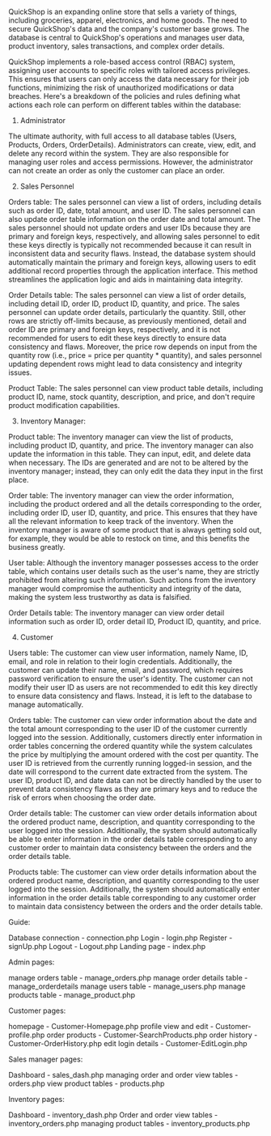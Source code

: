 QuickShop is an expanding online store that sells a variety of things, including groceries, apparel, electronics, and home goods. The need to secure QuickShop's data and the company's customer
base grows. The database is central to QuickShop's operations and manages user data, product inventory, sales transactions, and complex order details.

QuickShop implements a role-based access control (RBAC) system, assigning user accounts to specific roles with tailored access privileges. This ensures that users can only access the data necessary for 
their job functions, minimizing the risk of unauthorized modifications or data breaches. Here's a breakdown of the policies and rules defining what actions each role can perform on different tables within 
the database:

1. Administrator

The ultimate authority, with full access to all database tables (Users, Products, Orders, OrderDetails). Administrators can create, view, edit, and delete any record within the system. They are also
responsible for managing user roles and access permissions. However, the administrator can not create an order as only the customer can place an order.

2. Sales Personnel

Orders table: The sales personnel can view a list of orders, including details such as order ID, date, total amount, and user ID. The sales personnel can also update order table information on the order
date and total amount. The sales personnel should not update orders and user IDs because they are primary and foreign keys, respectively, and allowing sales personnel to edit these keys directly is
typically not recommended because it can result in inconsistent data and security flaws. Instead, the database system should automatically maintain the primary and foreign keys, allowing users to edit
additional record properties through the application interface. This method streamlines the application logic and aids in maintaining data integrity.

Order Details table: The sales personnel can view a list of order details, including detail ID, order ID, product ID, quantity, and price. The sales personnel can update order details, particularly the 
quantity. Still, other rows are strictly off-limits because, as previously mentioned, detail and order ID are primary and foreign keys, respectively, and it is not recommended for users to edit these keys 
directly to ensure data consistency and flaws. Moreover, the price row depends on input from the quantity row (i.e., price = price per quantity * quantity), and sales personnel updating dependent rows 
might lead to data consistency and integrity issues.

Product Table: The sales personnel can view product table details, including product ID, name, stock quantity, description, and price, and don't require product modification capabilities.

3. Inventory Manager:

Product table: The inventory manager can view the list of products, including product ID, quantity, and price. The inventory manager can also update the information in this table. They can input,
edit, and delete data when necessary. The IDs are generated and are not to be altered by the inventory manager; instead, they can only edit the data they input in the first place.

Order table: The inventory manager can view the order information, including the product ordered and all the details corresponding to the order, including order ID, user ID, quantity, and price. 
This ensures that they have all the relevant information to keep track of the inventory. When the inventory manager is aware of some product that is always getting sold out, for example, they would be able
to restock on time, and this benefits the business greatly.

User table: Although the inventory manager possesses access to the order table, which contains user details such as the user's name, they are strictly prohibited from altering such information. Such 
actions from the inventory manager would compromise the authenticity and integrity of the data, making the system less trustworthy as data is falsified.

Order Details table: The inventory manager can view order detail information such as order ID, order detail ID, Product ID, quantity, and price.

4. Customer

Users table: The customer can view user information, namely Name, ID, email, and role in relation to their login credentials. Additionally, the customer can update their name, email, and password, which 
requires password verification to ensure the user's identity. The customer can not modify their user ID as users are not recommended to edit this key directly to ensure data consistency and flaws. Instead,
it is left to the database to manage automatically.

Orders table: The customer can view order information about the date and the total amount corresponding to the user ID of the customer currently logged into the session. Additionally, customers directly 
enter information in order tables concerning the ordered quantity while the system calculates the price by multiplying the amount ordered with the cost per quantity. The user ID is retrieved from the 
currently running logged-in session, and the date will correspond to the current date extracted from the system. The user ID, product ID, and date data can not be directly handled by the user to prevent 
data consistency flaws as they are primary keys and to reduce the risk of errors when choosing the order date.

Order details table: The customer can view order details information about the ordered product name, description, and quantity corresponding to the user logged into the session. Additionally, the system 
should automatically be able to enter information in the order details table corresponding to any customer order to maintain data consistency between the orders and the order details table.

Products table: The customer can view order details information about the ordered product name, description, and quantity corresponding to the user logged into the session. Additionally, the system should 
automatically enter information in the order details table corresponding to any customer order to maintain data consistency between the orders and the order details table.

Guide:

Database connection - connection.php
Login - login.php
Register - signUp.php
Logout - Logout.php
Landing page - index.php 

Admin pages:

manage orders table - manage_orders.php
manage order details table - manage_orderdetails
manage users table - manage_users.php
manage products table - manage_product.php

Customer pages:

homepage - Customer-Homepage.php
profile view and edit - Customer-profile.php
order products - Customer-SearchProducts.php
order history - Customer-OrderHistory.php
edit login details - Customer-EditLogin.php

Sales manager pages:

Dashboard - sales_dash.php
managing order and order view tables - orders.php
view product tables - products.php

Inventory pages:

Dashboard - inventory_dash.php
Order and order view tables - inventory_orders.php
managing product tables - inventory_products.php
